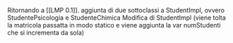 Ritornando a [[LMP 0.1]]. aggiunta di due sottoclassi a StudentImpl, ovvero StudentePsicologia e StudenteChimica
Modifica di StudentImpl (viene tolta la matricola passatta in modo statico e viene aggiunta la var numStudenti che si incrementa da sola)

